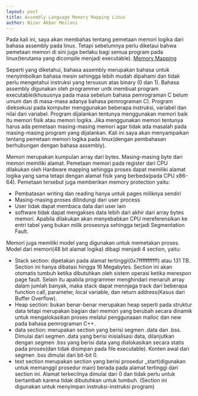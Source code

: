 ```yaml
---
layout: post
title: Assembly Language Memory Mapping Linux
author: Nizar Akbar Meilani
---
```

Pada kali ini, saya akan membahas tentang pemetaan memori logika dari bahasa assembly pada linux. Tetapi sebelumnya perlu diketaui bahwa pemetaan memori di sini juga berlaku bagi semua program pada linux(terutama yang dicompile menjadi executable).
[Memory Mapping](https://raw.githubusercontent.com/nizarakbarm/nizarakbarm.github.io/master/images/AssemblyLanguage.jpg" "Mindmap memory mapping")

Seperti yang diketahui, bahasa assembly merupakan bahasa untuk menyimbolkan bahasa mesin sehingga lebih mudah dipahami dan tidak perlu mengetahui instruksi yang tersusun atas binary (0 dan 1). Bahasa assembly digunakan oleh programmer untk membuat program executable(khususnya pada masa sebelum bahasa pemrograman C belum umum dan di masa-masa adanya bahasa pemrograman C). Program dieksekusi pada komputer menggunakan beberapa instruksi, variabel dan nilai dari variabel. Program dijalankan tentunya menggunakan memori baik itu memori fisik atau memori logika. Jika menggunakan memori tentunya harus ada pemetaan masing-masing memori agar tidak ada masalah pada masing-masing program yang dijalankan. Kali ini saya akan menyampaikan tentang pemetaan memori logika pada linux(dengan pembahasan berhubungan dengan bahasa assembly).

Memori merupakan kumpulan array dari bytes. Masing-masing byte dari memori memiliki alamat. Pemetaan memori pada register dari CPU dilakukan oleh Hardware mapping sehingga proses dapat memiliki alamat logika yang sama tetapi dengan alamat fisik yang berbeda(pada CPU x86-64). Pemetaan tersebut juga memberikan memory protection yaitu:
* Pembatasan writing dan reading hanya untuk pages miliknya sendiri
* Masing-masing proses dilindungi dari user process
* User tidak dapat membaca data dari user lain
* software tidak dapat mengakses data lebih dari akhir dari array bytes memori. Apabila dilakukan akan menyebabkan CPU mereferensikan ke entri tabel yang bukan milik prosesnya sehingga terjadi Segmentation Fault.

Memori juga memiliki model yang digunakan untuk memetakan proses. Model dari memori(48 bit alamat logika) dibagi menjadi 4 section, yaitu:
* Stack section: dipetakan pada alamat tertinggi(0x7fffffffffff) atau 131 TB. Section ini hanya dibatasi hingga 16 Megabytes. Section ini akan otomatis tumbuh ketika dibutuhkan oleh sistem operasi ketika merespon page fault. Selain itu apabila programmer menghindari menaruh array dalam jumlah banyak, maka stack dapat mennjaga track dari beberapa function call, parameter, local variable, dan return address(Kasus dari Buffer Overflow).
* Heap section: bukan benar-benar merupakan heap seperti pada struktur data tetapi merupakan bagian dari memori yang berubah secara dinamik untuk mengalokasikan proses melalui penggunaaan malloc dan new pada bahasa pemrograman C++.
* data section: merupakan section yang berisi segmen .data dan .bss. Dimulai dari segmen .data yang berisi inisialisasi data, dilanjutkan dengan segmen .bss yang berisi data yang dialokasikan secara statis pada proses(dan tidak disimpan pada file executable). Konten awal dari segmen .bss dimulai dari bit-bit 0.
* text section merupakan section yang berisi prosedur _start(digunakan untuk memanggil prosedur main) berada pada alamat tertinggi dari section ini. Alamat terkecilnya dimulai dari 0 dan tidak perlu untuk bertambah karena tidak dibutuhkan untuk tumbuh. (Section ini digunakan untuk menyimpan instruksi-instruksi program)



